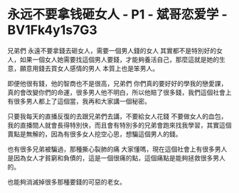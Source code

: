 # 永远不要拿钱砸女人 - P1 - 斌哥恋爱学 - BV1Fk4y1s7G3

兄弟們 永遠不要拿錢去砸女人，需要一個男人錢的女人 其實都不是特別好的女人，如果一個女人她需要找這個男人要錢，才能夠養活自己，那麼這就是她的生意，願意用錢去買女人感情的男人 本質上也是笨男人。

即便他很有錢，他的智商也不是很高，兄弟們 你們真的要好好的學我的戀愛課，真的會改變你們的命運，很多男人他不明白，所以他賠了很多錢，我們這個社會上有很多男人都上了這個當，我再和大家講一個秘密。

只要我每天的直播反復的去跟兄弟們去講，不要給女人花錢 不要做女人的血包，我的直播間人就會長得特別快，而且會有特別多的兄弟會跑來找我學習，其實這個賣點是無解的，因為有很多女人挖空心思，想騙這個男人的錢。

也有很多兄弟被騙過，那種撕心裂肺的痛 大家懂嗎，現在這個社會上有很多男人是因為女人才貧窮和負債的，這是一個很痛的點，這個痛點是能夠拯救很多男人的。

也能夠消滅掉很多那種要錢的可惡的老女。